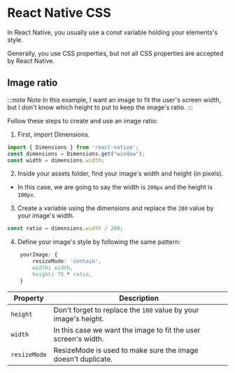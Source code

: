 # React Native CSS

In React Native, you usually use a const variable holding your elements's style.

Generally, you use CSS properties, but not all CSS properties are accepted by React Native.

## Image ratio 

<span id="imageRatio"></span>

:::note Note
In this example, I want an image to fit the user's screen width, but I don't know which height to put to keep the image's ratio.
:::

Follow these steps to create and use an image ratio:

1. First, import Dimensions.

```js
import { Dimensions } from 'react-native';
const dimensions = Dimensions.get("window");
const width = dimensions.width;
```

2. Inside your assets folder, find your image's width and height (in pixels).

* In this case, we are going to say the width is ``200px`` and the height is ``100px``.

3. Create a variable using the dimensions and replace the ``200`` value by your image's width.

```js
const ratio = dimensions.width / 200;
```

4. Define your image's style by following the same pattern:

```css
    yourImage: {
        resizeMode: 'contain',
        width: width,
        height: 75 * ratio,
    }
```

| Property | Description |
| -------- | ----------- |
| ``height`` | Don't forget to replace the ``100`` value by your image's height. |
| ``width`` | In this case we want the image to fit the user screen's width. |
| ``resizeMode`` | ResizeMode is used to make sure the image doesn't duplicate. |
